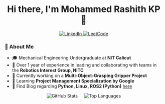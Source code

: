<h1 align="center">Hi there, I'm Mohammed Rashith KP 👋 </h1>

<!-- 
<div style="display: flex; flex-wrap: wrap; gap: 10px;">
  <img src="https://img.shields.io/badge/Python-%230077B5.svg?style=flat&logo=python&logoColor=white" alt="Python"/>
  <img src="https://img.shields.io/badge/Arduino-%23CCCCCC.svg?style=flat&logo=arduino&logoColor=white" alt="Arduino"/>
  <img src="https://img.shields.io/badge/Bash-%23121011.svg?style=flat&logo=gnu-bash&logoColor=white" alt="Bash"/>
  <img src="https://img.shields.io/badge/Git-%23F05033.svg?style=flat&logo=git&logoColor=white" alt="Git"/>
  <img src="https://img.shields.io/badge/Docker-%232496ED.svg?style=flat&logo=docker&logoColor=white" alt="Docker"/>
  <img src="https://img.shields.io/badge/HTML-%23E34F26.svg?style=flat&logo=html5&logoColor=white" alt="HTML"/>
  <img src="https://img.shields.io/badge/OpenCV-%235C3EE8.svg?style=flat&logo=opencv&logoColor=white" alt="OpenCV"/>
  <img src="https://img.shields.io/badge/Pandas-%23150458.svg?style=flat&logo=pandas&logoColor=white" alt="Pandas"/>
  <img src="https://img.shields.io/badge/Flask-%23000000.svg?style=flat&logo=flask&logoColor=white" alt="Flask"/>
  <img src="https://img.shields.io/badge/Caddy-%23006BB6.svg?style=flat&logo=caddy&logoColor=white" alt="Caddy"/>
  <img src="https://img.shields.io/badge/Linux-%23FCC624.svg?style=flat&logo=linux&logoColor=black" alt="Linux"/>
  <img src="https://img.shields.io/badge/MATLAB-%23FF8000.svg?style=flat&logo=mathworks&logoColor=white" alt="MATLAB"/>
  <img src="https://img.shields.io/badge/Azure-%230072C6.svg?style=flat&logo=microsoft-azure&logoColor=white" alt="Azure"/>
  <img src="https://img.shields.io/badge/CSS-%231572B6.svg?style=flat&logo=css3&logoColor=white" alt="CSS"/>
  <img src="https://img.shields.io/badge/Figma-%23F24E1E.svg?style=flat&logo=figma&logoColor=white" alt="Figma"/>
  <img src="https://img.shields.io/badge/Flutter-%2302569B.svg?style=flat&logo=flutter&logoColor=white" alt="Flutter"/>
  <img src="https://img.shields.io/badge/Dart-%230175C2.svg?style=flat&logo=dart&logoColor=white" alt="Dart"/>
  <img src="https://img.shields.io/badge/Hugo-%23FF4088.svg?style=flat&logo=hugo&logoColor=white" alt="Hugo"/>
  <img src="https://img.shields.io/badge/MySQL-%234479A1.svg?style=flat&logo=mysql&logoColor=white" alt="MySQL"/>
  <img src="https://img.shields.io/badge/PyTorch-%23EE4C2C.svg?style=flat&logo=pytorch&logoColor=white" alt="PyTorch"/>
  <img src="https://img.shields.io/badge/Qt-%2341CD52.svg?style=flat&logo=qt&logoColor=white" alt="Qt"/>
  <img src="https://img.shields.io/badge/Scikit--Learn-%23F7931E.svg?style=flat&logo=scikit-learn&logoColor=white" alt="Scikit-Learn"/>
  <img src="https://img.shields.io/badge/SQLite-%23003B57.svg?style=flat&logo=sqlite&logoColor=white" alt="SQLite"/>
  <img src="https://img.shields.io/badge/TensorFlow-%23FF6F00.svg?style=flat&logo=tensorflow&logoColor=white" alt="TensorFlow"/>
</div>

-->

<div align="center">
  <a href="https://linkedin.com/in/mohammed-rashith-kp" target="_blank">
    <img src="https://img.shields.io/badge/LinkedIn-Mohammed%20Rashith%20KP-blue?style=for-the-badge&logo=linkedin" alt="LinkedIn"/>
  </a>
  <a href="https://www.leetcode.com/mohammed_rashith_kp" target="_blank">
    <img src="https://img.shields.io/badge/LeetCode-Mohammed_Rashith_KP-orange?style=for-the-badge&logo=leetcode" alt="LeetCode"/>
  </a>
</div>

### 📖 About Me
- 🎓 Mechanical Engineering Undergraduate at **NIT Calicut**
- 🤖 Over 1 year of experience in leading and collaborating with teams in the **Robotics Interest Group, NITC**
- 🔭 Currently working on a **Multi-Object-Grasping Gripper Project**
- 🌱 Learning **Project Management Specialization by Google**
- 💬 Find Blog regarding **Python, Linux, ROS2 (Python)** [here](https://mohammedrashithkp.github.io)

<p align="center" style="display: flex; justify-content: center; gap: 20px; flex-wrap: wrap;">
  <img src="https://github-readme-stats.vercel.app/api?username=mohammedrashithkp&show_icons=true&locale=en&theme=default&hide_title=true&hide_rank=false&card_width=200" alt="GitHub Stats" />
  <img src="https://github-readme-stats.vercel.app/api/top-langs/?username=mohammedrashithkp&layout=compact&card_width=200&langs_count=6&card_height=200" alt="Top Languages" />
</p>


